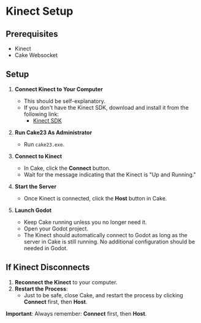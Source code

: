 # Kinect Setup

## Prerequisites

- Kinect
- Cake Websocket

## Setup

1. **Connect Kinect to Your Computer**
   - This should be self-explanatory.
   - If you don't have the Kinect SDK, download and install it from the following link:
     - [Kinect SDK](https://learn.microsoft.com/en-us/previous-versions/windows/kinect/dn799271(v=ieb.10)?redirectedfrom=MSDN)

2. **Run Cake23 As Administrator**
   - Run `cake23.exe`.

3. **Connect to Kinect**
   - In Cake, click the **Connect** button.
   - Wait for the message indicating that the Kinect is "Up and Running."

4. **Start the Server**
   - Once Kinect is connected, click the **Host** button in Cake.

5. **Launch Godot**
   - Keep Cake running unless you no longer need it.
   - Open your Godot project.
   - The Kinect should automatically connect to Godot as long as the server in Cake is still running. No additional configuration should be needed in Godot.

## If Kinect Disconnects

1. **Reconnect the Kinect** to your computer.
2. **Restart the Process**:
   - Just to be safe, close Cake, and restart the process by clicking **Connect** first, then **Host**.

**Important**: Always remember: **Connect** first, then **Host**.
